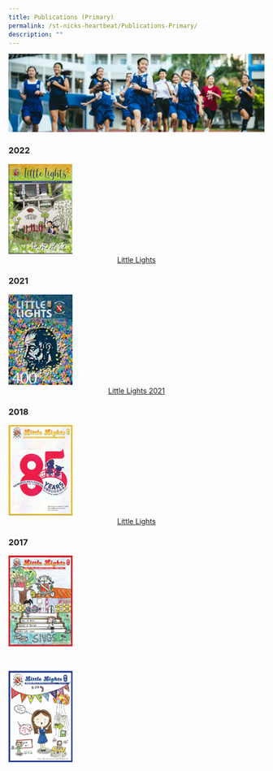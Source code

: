 ```yaml
---
title: Publications (Primary)
permalink: /st-nicks-heartbeat/Publications-Primary/
description: ""
---
```

![](/images/01%20Banner%20Photos/subpage%2002%20St%20Nicks%20Heartbeat.jpg)

### 2022

<img style="width: 25%;" src="/images/03%20St%20Nicks%20Heartbeat/our%20Little%20Lights.png" />

<br>

<div style="text-align:center">    
<a href="https://online.fliphtml5.com/nlnnu/fqdq/">Little Lights</a>
</div>

### 2021

<img style="width: 25%;" src="/images/03%20St%20Nicks%20Heartbeat/Littlelights%20July%202021_00001.jpeg" />

<br>

<div style="text-align:center">    
<a href="https://issuu.com/chijsngs/docs/littlelights\_july\_2021">Little Lights 2021</a>
</div>

### 2018

<img style="width: 25%;" src="/images/03%20St%20Nicks%20Heartbeat/Little%20Lights.png" />

<div style="text-align:center">    
<a href="insert pdf link here">Little Lights</a>
</div>

### 2017

<a href="insert pdf url link"><img style="width: 25%;" src="/images/03%20St%20Nicks%20Heartbeat/oct2017littlelights.png" /></a>

<br>

<a href="insert pdf url link"><img style="width: 25%;" src="/images/03%20St%20Nicks%20Heartbeat/may2017littlelights.png" /></a>